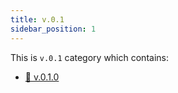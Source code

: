 ```yaml
---
title: v.0.1
sidebar_position: 1
---
```


This is `v.0.1` category which contains:

* [📄 v.0.1.0](/v.0/v.0.1/v.0.1.0.md)
